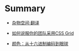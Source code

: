 # Summary

* [杂物空间·翻译](README.md)

* [如何说服你的团队采用CSS Grid](other/how-to-convince-your-team-to-adopt-grid/ch.md)

* [颜色：从十六进制编码到眼球](other/color/ch.md)